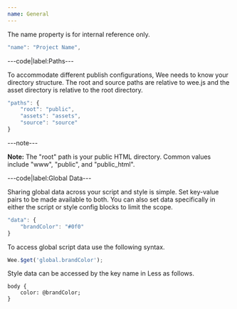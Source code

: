 ```yaml
---
name: General
---
```


The name property is for internal reference only.

```javascript
"name": "Project Name",
```

---code|label:Paths---

To accommodate different publish configurations, Wee needs to know your directory structure. The root and source paths are relative to wee.js and the asset directory is relative to the root directory.

```javascript
"paths": {
	"root": "public",
	"assets": "assets",
	"source": "source"
}
```

---note---

**Note:** The "root" path is your public HTML directory. Common values include "www", "public", and "public_html".

---code|label:Global Data---

Sharing global data across your script and style is simple. Set key-value pairs to be made available to both. You can also set data specifically in either the script or style config blocks to limit the scope.

```javascript
"data": {
	"brandColor": "#0f0"
}
```

To access global script data use the following syntax.

```javascript
Wee.$get('global.brandColor');
```

Style data can be accessed by the key name in Less as follows.

```less
body {
	color: @brandColor;
}
```